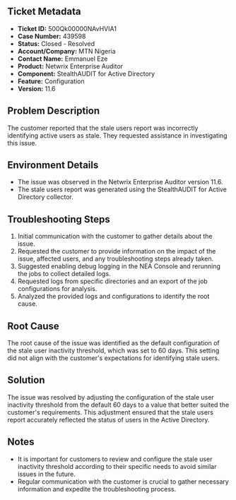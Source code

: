 ## Ticket Metadata
- **Ticket ID:** 500Qk00000NAvHVIA1
- **Case Number:** 439598
- **Status:** Closed - Resolved
- **Account/Company:** MTN Nigeria
- **Contact Name:** Emmanuel Eze
- **Product:** Netwrix Enterprise Auditor
- **Component:** StealthAUDIT for Active Directory
- **Feature:** Configuration
- **Version:** 11.6

## Problem Description
The customer reported that the stale users report was incorrectly identifying active users as stale. They requested assistance in investigating this issue.

## Environment Details
- The issue was observed in the Netwrix Enterprise Auditor version 11.6.
- The stale users report was generated using the StealthAUDIT for Active Directory collector.

## Troubleshooting Steps
1. Initial communication with the customer to gather details about the issue.
2. Requested the customer to provide information on the impact of the issue, affected users, and any troubleshooting steps already taken.
3. Suggested enabling debug logging in the NEA Console and rerunning the jobs to collect detailed logs.
4. Requested logs from specific directories and an export of the job configurations for analysis.
5. Analyzed the provided logs and configurations to identify the root cause.

## Root Cause
The root cause of the issue was identified as the default configuration of the stale user inactivity threshold, which was set to 60 days. This setting did not align with the customer's expectations for identifying stale users.

## Solution
The issue was resolved by adjusting the configuration of the stale user inactivity threshold from the default 60 days to a value that better suited the customer's requirements. This adjustment ensured that the stale users report accurately reflected the status of users in the Active Directory.

## Notes
- It is important for customers to review and configure the stale user inactivity threshold according to their specific needs to avoid similar issues in the future.
- Regular communication with the customer is crucial to gather necessary information and expedite the troubleshooting process.